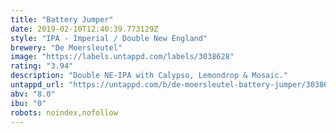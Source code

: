 ```yaml
---
title: "Battery Jumper"
date: 2019-02-10T12:40:39.773129Z
style: "IPA - Imperial / Double New England"
brewery: "De Moersleutel"
image: "https://labels.untappd.com/labels/3038628"
rating: "3.94"
description: "Double NE-IPA with Calypso, Lemondrop & Mosaic."
untappd_url: "https://untappd.com/b/de-moersleutel-battery-jumper/3038628"
abv: "8.0"
ibu: "0"
robots: noindex,nofollow
---
```

